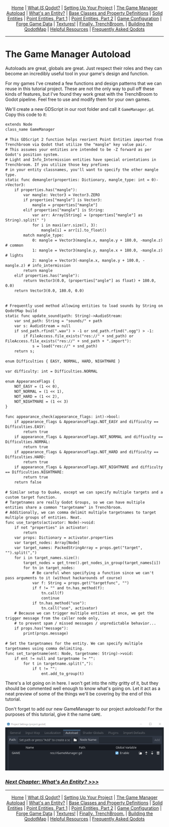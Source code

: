 <p align=center>
<a href="../readme.md">Home</a> |
<a href="qodot.md">What <i>IS</i> Qodot?</a> | 
<a href="setup.md">Setting Up Your Project</a> | 
<a href="gamemanager.md">The Game Manager Autoload</a> | 
<a href="entities.md">What's an Entity?</a> | 
<a href="baseclass.md">Base Classes and Property Definitions</a> | 
<a href="solidclass.md">Solid Entities</a> | 
<a href="pointclass.md">Point Entities, Part 1</a> | 
<a href="pointclass2.md">Point Entities, Part 2</a> | 
<a href="gameconfig.md">Game Configuration</a> | 
<a href="fgd.md">Forge Game Data</a> | 
<a href="textures.md">Textures!</a> | 
<a href="trenchbroom.md">Finally. TrenchBroom.</a> | 
<a href="qodotmap.md">Building the QodotMap</a> | 
<a href="resources.md">Helpful Resources</a> |
<a href="faq.md">Frequently Asked Qodots</a> 
</p>

---

# The Game Manager Autoload

Autoloads are great, globals are great. Just respect their roles and they can become an incredibly useful tool in your game's design and function.

For my games I've created a few functions and design patterns that we can reuse in this tutorial project. These are not the only way to pull off these kinds of features, but I've found they work great with the TrenchBroom to Godot pipeline. Feel free to use and modify them for your own games.

We'll create a new GDScript in our root folder and call it `GameManager.gd`. Copy this code to it:

```gdscript
extends Node
class_name GameManager

# This GDScript 2 function helps reorient Point Entities imported from Trenchbroom via Qodot that utilize the "mangle" key value pair.
# This assumes your entities are intended to be -Z forward as per Godot's position system.
# Light and Info_Intermission entities have special orientations in Trenchbroom. If you utilize those key prefixes
# in your entity classnames, you'll want to specify the other mangle type.
static func demangler(properties: Dictionary, mangle_type: int = 0)->Vector3:
	if properties.has("mangle"):
		var mangle: Vector3 = Vector3.ZERO
		if properties["mangle"] is Vector3:
			mangle = properties["mangle"]
		elif properties["mangle"] is String:
			var arr: Array[String] = (properties["mangle"] as String).split(" ")
			for i in maxi(arr.size(), 3):
				mangle[i] = arr[i].to_float()
		match mangle_type:
			0: mangle = Vector3(mangle.x, mangle.y + 180.0, -mangle.z) # common
			1: mangle = Vector3(mangle.y, mangle.x + 180.0, -mangle.z) # lights
			2: mangle = Vector3(-mangle.x, mangle.y + 180.0, -mangle.z) # info_intermission
		return mangle
	elif properties.has("angle"):
		return Vector3(0.0, (properties["angle"] as float) + 180.0, 0.0)
	return Vector3(0.0, 180.0, 0.0)


# Frequently used method allowing entities to load sounds by String on QodotMap build
static func update_sound(path: String)->AudioStream:
	var snd_path: String = "sounds/" + path
	var s: AudioStream = null
	if snd_path.rfind(".wav") > -1 or snd_path.rfind(".ogg") > -1:
		if FileAccess.file_exists("res://" + snd_path) or FileAccess.file_exists("res://" + snd_path + ".import"):
			s = load("res://" + snd_path)
	return s;

enum Difficulties { EASY, NORMAL, HARD, NIGHTMARE }

var difficulty: int = Difficulties.NORMAL

enum AppearanceFlags {
	NOT_EASY = (1 << 0),
	NOT_NORMAL = (1 << 1),
	NOT_HARD = (1 << 2),
	NOT_NIGHTMARE = (1 << 3)
}

func appearance_check(appearance_flags: int)->bool:
	if appearance_flags & AppearanceFlags.NOT_EASY and difficulty == Difficulties.EASY:
		return true
	if appearance_flags & AppearanceFlags.NOT_NORMAL and difficulty == Difficulties.NORMAL:
		return true
	if appearance_flags & AppearanceFlags.NOT_HARD and difficulty == Difficulties.HARD:
		return true
	if appearance_flags & AppearanceFlags.NOT_NIGHTMARE and difficulty == Difficulties.NIGHTMARE:
		return true
	return false

# Similar setup to Quake, except we can specify multiple targets and a custom target function.
# Targetnames are really Godot Groups, so we can have multiple entities share a common "targetname" in Trenchbroom.
# Additionally, we can comma delimit multiple targetnames to target multiple groups of entities. Neat.
func use_targets(activator: Node)->void:
	if not "properties" in activator:
		return
	var props: Dictionary = activator.properties
	var target_nodes: Array[Node]
	var target_names: PackedStringArray = props.get("target", "").split(",")
	for i in target_names.size():
		target_nodes = get_tree().get_nodes_in_group(target_names[i])
		for tn in target_nodes:
			# Be careful when specifying a function since we can't pass arguments to it (without hackarounds of course)
			var f: String = props.get("targetfunc", "")
			if f != "" and tn.has_method(f):
				tn.call(f)
				continue
			if tn.has_method("use"):
				tn.call("use", activator)
	# Because we can trigger multiple entities at once, we get the trigger message from the caller node only,
	# to prevent spam / missed messages / unpredictable behavior...
	if props.has("message"):
		print(props.message)

# Set the targetnames for the entity. We can specify multiple targetnames using comma delimiting.
func set_targetname(ent: Node, targetname: String)->void:
	if ent != null and targetname != "":
		for t in targetname.split(","):
			if t != "":
				ent.add_to_group(t)
```

There's a lot going on in here. I won't get into the nitty gritty of it, but they should be commented well enough to know what's going on. Let it act as a neat preview of some of the things we'll be covering by the end of this tutorial.

Don't forget to add our new GameManager to our project autoloads! For the purposes of this tutorial, give it the name `GAME`.

<p align=center><img src="../images/autoload0.png">

### [**_Next Chapter: What's An Entity? >>>_**](entities.md)

---

<p align=center>
<a href="../readme.md">Home</a> |
<a href="qodot.md">What <i>IS</i> Qodot?</a> | 
<a href="setup.md">Setting Up Your Project</a> | 
<a href="gamemanager.md">The Game Manager Autoload</a> | 
<a href="entities.md">What's an Entity?</a> | 
<a href="baseclass.md">Base Classes and Property Definitions</a> | 
<a href="solidclass.md">Solid Entities</a> | 
<a href="pointclass.md">Point Entities, Part 1</a> | 
<a href="pointclass2.md">Point Entities, Part 2</a> | 
<a href="gameconfig.md">Game Configuration</a> | 
<a href="fgd.md">Forge Game Data</a> | 
<a href="textures.md">Textures!</a> | 
<a href="trenchbroom.md">Finally. TrenchBroom.</a> | 
<a href="qodotmap.md">Building the QodotMap</a> | 
<a href="resources.md">Helpful Resources</a> |
<a href="faq.md">Frequently Asked Qodots</a> 
</p>